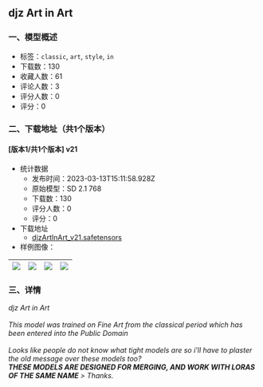 ## djz Art in Art
### 一、模型概述

- 标签：`classic`, `art`, `style`, `in`
- 下载数：130
- 收藏人数：61
- 评论人数：3
- 评分人数：0
- 评分：0

### 二、下载地址（共1个版本）

#### [版本1/共1个版本] v21

- 统计数据
  - 发布时间：2023-03-13T15:11:58.928Z
  - 原始模型：SD 2.1 768
  - 下载数：130
  - 评分人数：0
  - 评分：0
- 下载地址
  - [djzArtInArt_v21.safetensors](https://civitai.com/api/download/models/22339)
- 样例图像：

| <img src="https://image.civitai.com/xG1nkqKTMzGDvpLrqFT7WA/92e1d18a-6e36-4d4a-3f36-6e6101d95800/width=450/240267.jpeg" /> | <img src="https://image.civitai.com/xG1nkqKTMzGDvpLrqFT7WA/c9de4b60-7014-4038-5c0a-d61c211c0a00/width=450/240286.jpeg" /> | <img src="https://image.civitai.com/xG1nkqKTMzGDvpLrqFT7WA/84a13243-d37a-405c-8d87-3f0efa10db00/width=450/240285.jpeg" /> | <img src="https://image.civitai.com/xG1nkqKTMzGDvpLrqFT7WA/fd4dc415-369e-43bf-4747-5a87d3ec0700/width=450/240284.jpeg" /> |
| ---- | ---- | ---- | ---- |


### 三、详情
<p><em>djz Art in Art</em><br /><br /><em>This model was trained on Fine Art from the classical period which has been entered into the Public Domain</em><br /><br /><em>Looks like people do not know what tight models are so i'll have to plaster the old message over these models too?<br /></em><strong><em>THESE MODELS ARE DESIGNED FOR MERGING, AND WORK WITH LORAS OF THE SAME NAME </em></strong><em>&gt; Thanks.</em></p>